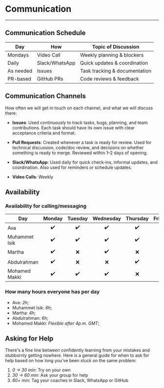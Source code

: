 <!--
    this template is for inspiration, feel free to change it however you like!

    Careful! be sure to protect your privacy when filling out this document
        everything you write here will be public
        so share only what you are comfortable sharing online
        you can share the rest in confidence with you group by another channel
-->

# Communication

---

## Communication Schedule

| Day      | How       | Topic of Discussion         |
|----------|-----------|------------------------------|
| Mondays  | Video Call | Weekly planning & blockers   |
| Daily    | Slack/WhatsApp   | Quick updates & coordination |
| As needed| Issues     | Task tracking & documentation|
| PR-based | GitHub PRs | Code reviews & feedback      |

## Communication Channels

How often we will get in touch on each channel, and what we will discuss there:

- **Issues**: Used continuously to track tasks, bugs, planning, and team
contributions. Each task should have
its own issue with clear acceptance criteria and format.

- **Pull Requests**: Created whenever a task is ready for review.
Used for technical discussion,
code/doc review, and decisions on whether something is ready to merge.
Reviewed within 1–2 days of opening.

- **Slack/WhatsApp**: Used daily for quick check-ins, informal updates, and coordination.
  Also used for reminders or schedule updates.

- **Video Calls**: Weekly

## Availability

### Availability for calling/messaging

| Day          | Monday  | Tuesday | Wednesday | Thursday | Friday | Saturday | Sunday |
| ------       | :----:  | :-----: | :-------: | :------: | :----: | :------: | :----: |
| Ava          |   ✔️   |    ✔️   |    ✔️    |    ✔️    |   ❌   |    ✔️   |   ✔️   |
| Muhammet Isik|   ✔️   |    ✔️   |    ✔️    |    ✔️    |   ✔️   |    ✔️   |   ❌   |
| Martha       |   ✔️   |    ❌   |    ✔️    |    ❌    |   ✔️   |    ✔️   |   ❌   |
| Abdulrahman  |   ✔️   |    ❌   |    ❌    |    ✔️    |   ❌   |    ✔️   |   ✔️   |
|Mohamed Makki |   ✔️   |    ✔️   |    ✔️    |    ❌    |   ❌   |    ✔️   |   ✔️   |

### How many hours everyone has per day

- Ava: _2h_;
- Muhammet Isik: _6h_;
- Martha: _4h_;
- Abdulrahman: _6h_;
- Mohamed Makki: _Flexible after 4p.m. GMT_;

## Asking for Help

There's a fine line between confidently learning from your mistakes and
stubbornly getting nowhere. Here is a general guide for when to ask for help
based on how long you’ve been stuck on the same problem:

1. _0 → 30 min_: Try on your own
2. _30 → 60 min_: Ask your group for help
3. _60+ min_: Tag your coaches in Slack, WhatsApp or GitHub
